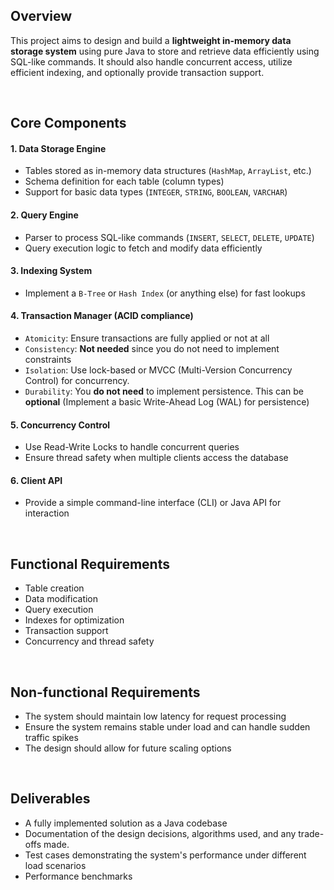 ## Overview

This project aims to design and build a **lightweight in-memory data storage system** using pure Java to store and retrieve data efficiently using SQL-like commands. It should also handle concurrent access, utilize efficient indexing, and optionally provide transaction support.

<br>

## Core Components

#### 1. Data Storage Engine

-   Tables stored as in-memory data structures (`HashMap`, `ArrayList`, etc.)
-   Schema definition for each table (column types)
-   Support for basic data types (`INTEGER`, `STRING`, `BOOLEAN`, `VARCHAR`)

#### 2. Query Engine

-   Parser to process SQL-like commands (`INSERT`, `SELECT`, `DELETE`, `UPDATE`)
-   Query execution logic to fetch and modify data efficiently

#### 3. Indexing System

-   Implement a `B-Tree` or `Hash Index` (or anything else) for fast lookups

#### 4. Transaction Manager (ACID compliance)

-   `Atomicity`: Ensure transactions are fully applied or not at all
-   `Consistency`: **Not needed** since you do not need to implement constraints
-   `Isolation`: Use lock-based or MVCC (Multi-Version Concurrency Control) for concurrency.
-   `Durability`: You **do not need** to implement persistence. This can be **optional** (Implement a basic Write-Ahead Log (WAL) for persistence)

#### 5. Concurrency Control

-   Use Read-Write Locks to handle concurrent queries
-   Ensure thread safety when multiple clients access the database

#### 6. Client API

-   Provide a simple command-line interface (CLI) or Java API for interaction

<br>

## Functional Requirements

-   Table creation
-   Data modification
-   Query execution
-   Indexes for optimization
-   Transaction support
-   Concurrency and thread safety

<br>

## Non-functional Requirements

-   The system should maintain low latency for request processing
-   Ensure the system remains stable under load and can handle sudden traffic spikes
-   The design should allow for future scaling options

<br>

## Deliverables

-   A fully implemented solution as a Java codebase
-   Documentation of the design decisions, algorithms used, and any trade-offs made.
-   Test cases demonstrating the system's performance under different load scenarios
-   Performance benchmarks
